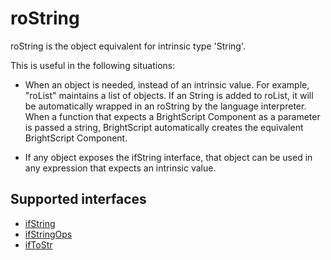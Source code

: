 roString
========

roString is the object equivalent for intrinsic type 'String'.

This is useful in the following situations:

*   When an object is needed, instead of an intrinsic value. For example, "roList" maintains a list of objects. If an String is added to roList, it will be automatically wrapped in an roString by the language interpreter. When a function that expects a BrightScript Component as a parameter is passed a string, BrightScript automatically creates the equivalent BrightScript Component.
    
*   If any object exposes the ifString interface, that object can be used in any expression that expects an intrinsic value.
    

Supported interfaces
--------------------

*   [ifString](/docs/references/brightscript/interfaces/ifstring.md "ifString")
*   [ifStringOps](/docs/references/brightscript/interfaces/ifstringops.md "ifStringOps")
*   [ifToStr](/docs/references/brightscript/interfaces/iftostr.md "ifToStr")